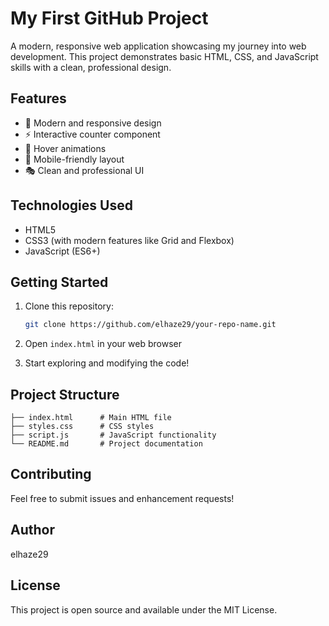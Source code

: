 # My First GitHub Project

A modern, responsive web application showcasing my journey into web development. This project demonstrates basic HTML, CSS, and JavaScript skills with a clean, professional design.

## Features

- 🎨 Modern and responsive design
- ⚡ Interactive counter component
- 🎯 Hover animations
- 📱 Mobile-friendly layout
- 🎭 Clean and professional UI

## Technologies Used

- HTML5
- CSS3 (with modern features like Grid and Flexbox)
- JavaScript (ES6+)

## Getting Started

1. Clone this repository:
   ```bash
   git clone https://github.com/elhaze29/your-repo-name.git
   ```

2. Open `index.html` in your web browser

3. Start exploring and modifying the code!

## Project Structure

```
├── index.html      # Main HTML file
├── styles.css      # CSS styles
├── script.js       # JavaScript functionality
└── README.md       # Project documentation
```

## Contributing

Feel free to submit issues and enhancement requests!

## Author

elhaze29

## License

This project is open source and available under the MIT License. 
